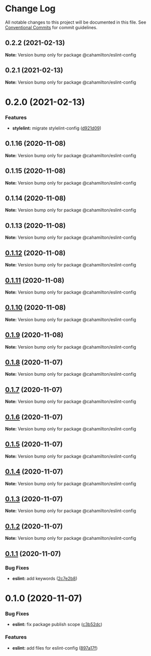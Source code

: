# Change Log

All notable changes to this project will be documented in this file.
See [Conventional Commits](https://conventionalcommits.org) for commit guidelines.

## 0.2.2 (2021-02-13)

**Note:** Version bump only for package @cahamilton/eslint-config





## 0.2.1 (2021-02-13)

**Note:** Version bump only for package @cahamilton/eslint-config





# 0.2.0 (2021-02-13)


### Features

* **stylelint:** migrate stylelint-config ([d921d09](https://github.com/cahamilton/furphy/commit/d921d09282843f58075a3960ca83bc575f06433a))





## 0.1.16 (2020-11-08)

**Note:** Version bump only for package @cahamilton/eslint-config





## 0.1.15 (2020-11-08)

**Note:** Version bump only for package @cahamilton/eslint-config





## 0.1.14 (2020-11-08)

**Note:** Version bump only for package @cahamilton/eslint-config





## 0.1.13 (2020-11-08)

**Note:** Version bump only for package @cahamilton/eslint-config





## [0.1.12](https://github.com/cahamilton/furphy/compare/@cahamilton/eslint-config@0.1.11...@cahamilton/eslint-config@0.1.12) (2020-11-08)

**Note:** Version bump only for package @cahamilton/eslint-config





## [0.1.11](https://github.com/cahamilton/furphy/compare/@cahamilton/eslint-config@0.1.10...@cahamilton/eslint-config@0.1.11) (2020-11-08)

**Note:** Version bump only for package @cahamilton/eslint-config





## [0.1.10](https://github.com/cahamilton/furphy/compare/@cahamilton/eslint-config@0.1.9...@cahamilton/eslint-config@0.1.10) (2020-11-08)

**Note:** Version bump only for package @cahamilton/eslint-config





## [0.1.9](https://github.com/cahamilton/furphy/compare/@cahamilton/eslint-config@0.1.8...@cahamilton/eslint-config@0.1.9) (2020-11-08)

**Note:** Version bump only for package @cahamilton/eslint-config





## [0.1.8](https://github.com/cahamilton/furphy/compare/@cahamilton/eslint-config@0.1.7...@cahamilton/eslint-config@0.1.8) (2020-11-07)

**Note:** Version bump only for package @cahamilton/eslint-config





## [0.1.7](https://github.com/cahamilton/furphy/compare/@cahamilton/eslint-config@0.1.6...@cahamilton/eslint-config@0.1.7) (2020-11-07)

**Note:** Version bump only for package @cahamilton/eslint-config





## [0.1.6](https://github.com/cahamilton/furphy/compare/@cahamilton/eslint-config@0.1.5...@cahamilton/eslint-config@0.1.6) (2020-11-07)

**Note:** Version bump only for package @cahamilton/eslint-config





## [0.1.5](https://github.com/cahamilton/furphy/compare/@cahamilton/eslint-config@0.1.4...@cahamilton/eslint-config@0.1.5) (2020-11-07)

**Note:** Version bump only for package @cahamilton/eslint-config





## [0.1.4](https://github.com/cahamilton/furphy/compare/@cahamilton/eslint-config@0.1.3...@cahamilton/eslint-config@0.1.4) (2020-11-07)

**Note:** Version bump only for package @cahamilton/eslint-config





## [0.1.3](https://github.com/cahamilton/furphy/compare/@cahamilton/eslint-config@0.1.2...@cahamilton/eslint-config@0.1.3) (2020-11-07)

**Note:** Version bump only for package @cahamilton/eslint-config





## [0.1.2](https://github.com/cahamilton/furphy/compare/@cahamilton/eslint-config@0.1.1...@cahamilton/eslint-config@0.1.2) (2020-11-07)

**Note:** Version bump only for package @cahamilton/eslint-config





## [0.1.1](https://github.com/cahamilton/furphy/compare/@cahamilton/eslint-config@0.1.0...@cahamilton/eslint-config@0.1.1) (2020-11-07)


### Bug Fixes

* **eslint:** add keywords ([2c7e2b8](https://github.com/cahamilton/furphy/commit/2c7e2b86c42ff6deae07182b1bc168ae58d09cab))





# 0.1.0 (2020-11-07)


### Bug Fixes

* **eslint:** fix package publish scope ([c3b52dc](https://github.com/cahamilton/furphy/commit/c3b52dc9e666bfd86be86a2262506ab85cfde58a))


### Features

* **eslint:** add files for eslint-config ([897a17f](https://github.com/cahamilton/furphy/commit/897a17f02ffb7ce95e26570bb94fa02daf93eb70))
